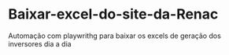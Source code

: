 # Baixar-excel-do-site-da-Renac
Automação com playwrithg para baixar os excels de geração dos inversores dia a dia
